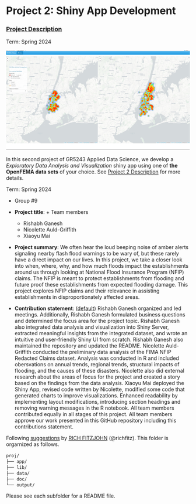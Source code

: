 # Project 2: Shiny App Development

### [Project Description](doc/project2_desc.md)

Term: Spring 2024

![screenshot](doc/figs/map.jpg)

In this second project of GR5243 Applied Data Science, we develop a *Exploratory Data Analysis and Visualization* shiny app using one of **the OpenFEMA data sets** of your choice. See [Project 2 Description](doc/project2_desc.md) for more details.  

Term: Spring 2024

+ Group #9
+ **Project title**: + Team members
	+ Rishabh Ganesh
	+ Nicolette Auld-Griffith
	+ Xiaoyu Mai

+ **Project summary**: We often hear the loud beeping noise of amber alerts signaling nearby flash flood warnings to be wary of, but these rarely have a direct impact on our lives. In this project, we take a closer look into when, where, why, and how much floods impact the establishments around us through looking at National Flood Insurance Program (NFIP) claims. The NFIP is meant to protect establishments from flooding and future proof these establishments from expected flooding damage. This project explores NFIP claims and their relevance in assisting establishments in disproportionately affected areas.

+ **Contribution statement**: ([default](doc/a_note_on_contributions.md)) Rishabh Ganesh organized and led meetings. Additionally, Rishabh Ganesh formulated business questions and determined the focus area for the project topic. Rishabh Ganesh also integrated data analysis and visualization into Shiny Server, extracted meaningful insights from the integrated dataset, and wrote an intuitive and user-friendly Shiny UI from scratch. Rishabh Ganesh also maintained the repository and updated the README. Nicolette Auld-Griffith conducted the preliminary data analysis of the FIMA NFIP Redacted Claims dataset. Analysis was conducted in R and included obersvations on annual trends, regional trends, structural impacts of flooding, and the causes of these disasters. Nicolette also did external research about the areas of focus for the project and created a story based on the findings from the data analysis. Xiaoyu Mai deployed the Shiny App, revised code written by Nicolette, modified some code that generated charts to improve visualizations. Enhanced readability by implementing layout modifications, introducing section headings and removing warning messages in the R notebook. All team members contributed equally in all stages of this project. All team members approve our work presented in this GitHub repository including this contributions statement.

Following [suggestions](http://nicercode.github.io/blog/2013-04-05-projects/) by [RICH FITZJOHN](http://nicercode.github.io/about/#Team) (@richfitz). This folder is orgarnized as follows.

```
proj/
├── app/
├── lib/
├── data/
├── doc/
└── output/
```

Please see each subfolder for a README file.

